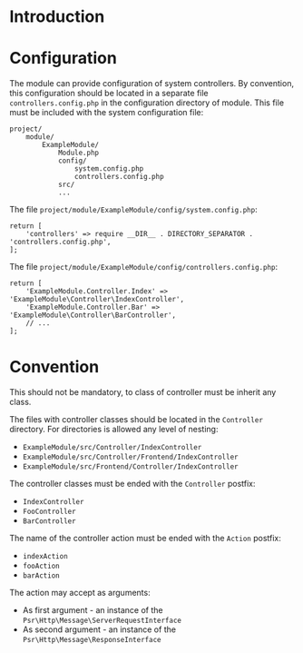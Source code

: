 Introduction
============

# Configuration

The module can provide configuration of system controllers. By convention,
this configuration should be located in a separate file `controllers.config.php`
in the configuration directory of module. This file must be included with the
system configuration file:
```
project/
    module/
        ExampleModule/
            Module.php
            config/
                system.config.php
                controllers.config.php
            src/
            ...
```

The file `project/module/ExampleModule/config/system.config.php`:
```
return [
    'controllers' => require __DIR__ . DIRECTORY_SEPARATOR . 'controllers.config.php',
];
```

The file `project/module/ExampleModule/config/controllers.config.php`:
```
return [
    'ExampleModule.Controller.Index' => 'ExampleModule\Controller\IndexController',
    'ExampleModule.Controller.Bar' => 'ExampleModule\Controller\BarController',
    // ...
];
``` 

# Convention

This should not be mandatory, to class of controller must be inherit any class.

The files with controller classes should be located in the `Controller` directory.
For directories is allowed any level of nesting:

- `ExampleModule/src/Controller/IndexController`
- `ExampleModule/src/Controller/Frontend/IndexController`
- `ExampleModule/src/Frontend/Controller/IndexController`

The controller classes must be ended with the `Controller` postfix:

- `IndexController`
- `FooController`
- `BarController`

The name of the controller action must be ended with the `Action` postfix:

- `indexAction`
- `fooAction`
- `barAction`

The action may accept as arguments:
- As first argument - an instance of the `Psr\Http\Message\ServerRequestInterface`
- As second argument - an instance of the `Psr\Http\Message\ResponseInterface`
